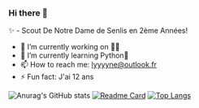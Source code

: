 ### Hi there 👋

✨ - Scout De Notre Dame de Senlis en 2ème Années! 

- 🔭 I’m currently working on 🤫😉
- 🌱 I’m currently learning Python🐍
- 📫 How to reach me: lyyyyne@outlook.fr
- ⚡ Fun fact: J'ai 12 ans

![Anurag's GitHub stats](https://github-readme-stats.vercel.app/api?username=lyyyne&show_icons=true&theme=dracula)
[![Readme Card](https://github-readme-stats.vercel.app/api/pin/?username=lyyyne&repo=lyyyne)](https://github.com/anuraghazra/github-readme-stats)
[![Top Langs](https://github-readme-stats.vercel.app/api/top-langs/?username=lyyyne)](https://github.com/anuraghazra/github-readme-stats)
